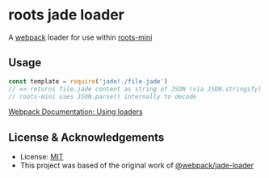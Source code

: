 # roots jade loader
A [webpack](http://webpack.io) loader for use within [roots-mini](https://github.com/carrot/roots-mini)

## Usage

```js
const template = require('jade!./file.jade')
// => returns file.jade content as string of JSON (via JSON.stringify)
// roots-mini uses JSON.parse() internally to decode
```

[Webpack Documentation: Using loaders](http://webpack.github.io/docs/using-loaders.html)

## License & Acknowledgements

- License: [MIT](http://www.opensource.org/licenses/mit-license.php)
- This project was based of the original work of [@webpack/jade-loader](https://github.com/webpack/jade-loader)
